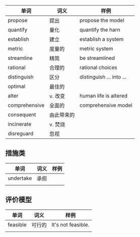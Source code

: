 | 单词 | 词义 | 样例 |
| - | - | - |
| propose | 提出 | propose the model |
| quantify | 量化 | quantify the harn |
| establish | 建立 | establish a system |
| metric | 度量的 | metric system |
| streamline | 精简 | be streamlined |
| rational | 合理的 | rational choices |
| distinguish | 区分 | distinguish ... into ... |
| optimal | 最佳的 |   |
| alter | v. 改变 | human life is altered |
| comprehensive | 全面的 | comprehensive model |
| consequent | 由此带来的 |   |
| incinerate | v. 焚烧 |   |
| disreguard | 忽视 |   |

## 措施类


| 单词 | 词义 | 样例 |
| - | - | - |
| undertake | 承担 |   |
|   |   |   |

## 评价模型


| 单词 | 词义 | 样例 |
| - | - | - |
| feasible | 可行的 | It's not feasible. |
|   |   |   |
